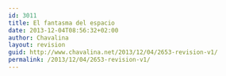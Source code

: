 ```yaml
---
id: 3011
title: El fantasma del espacio
date: 2013-12-04T08:56:32+02:00
author: Chavalina
layout: revision
guid: http://www.chavalina.net/2013/12/04/2653-revision-v1/
permalink: /2013/12/04/2653-revision-v1/
---
```

